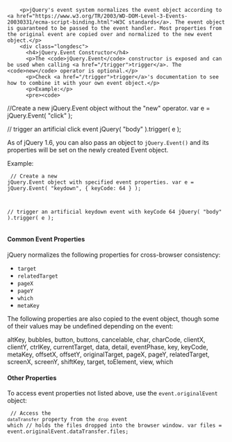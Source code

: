 
        <p>jQuery's event system normalizes the event object according to <a href="https://www.w3.org/TR/2003/WD-DOM-Level-3-Events-20030331/ecma-script-binding.html">W3C standards</a>. The event object is guaranteed to be passed to the event handler. Most properties from the original event are copied over and normalized to the new event object.</p>
        <div class="longdesc">
          <h4>jQuery.Event Constructor</h4>
          <p>The <code>jQuery.Event</code> constructor is exposed and can be used when calling <a href="/trigger">trigger</a>. The <code>new</code> operator is optional.</p>
          <p>Check <a href="/trigger">trigger</a>'s documentation to see how to combine it with your own event object.</p>
          <p>Example:</p>
          <pre><code>
//Create a new jQuery.Event object without the "new" operator.
var e = jQuery.Event( "click" );

// trigger an artificial click event
jQuery( "body" ).trigger( e );
</code></pre>
          <p>As of jQuery 1.6, you can also pass an object to <code>jQuery.Event()</code> and its properties will be set on the newly created Event object.</p>
          <p>Example:</p>
          <pre><code>
// Create a new jQuery.Event object with specified event properties.
var e = jQuery.Event( "keydown", { keyCode: 64 } );

// trigger an artificial keydown event with keyCode 64
jQuery( "body" ).trigger( e );
</code></pre>
          <h4>Common Event Properties</h4>
          <p>jQuery normalizes the following properties for cross-browser consistency:</p>
          <ul>
            <li>
              <code>target</code>
            </li>
            <li>
              <code>relatedTarget</code>
            </li>
            <li>
              <code>pageX</code>
            </li>
            <li>
              <code>pageY</code>
            </li>
            <li>
              <code>which</code>
            </li>
            <li>
              <code>metaKey</code>
            </li>
          </ul>
          <p>The following properties are also copied to the event object, though some of their values may be undefined depending on the event:</p>
          <p>altKey, bubbles, button, buttons, cancelable, char, charCode, clientX, clientY, ctrlKey, currentTarget, data, detail, eventPhase, key, keyCode, metaKey, offsetX, offsetY, originalTarget, pageX, pageY, relatedTarget, screenX, screenY, shiftKey, target, toElement, view, which</p>
          <h4>Other Properties</h4>
          <p>To access event properties not listed above, use the <code>event.originalEvent</code> object:</p>
          <pre><code>
// Access the `dataTransfer` property from the `drop` event which
// holds the files dropped into the browser window.
var files = event.originalEvent.dataTransfer.files;
</code></pre>
        </div>
      